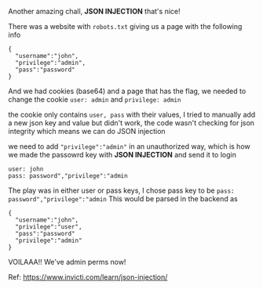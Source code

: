 Another amazing chall, **JSON INJECTION** that's nice!

There was a website with `robots.txt` giving us a page with the following info
```
{
  "username":"john",
  "privilege":"admin",
  "pass":"password"
}
```
And we had cookies (base64) and a page that has the flag, we needed to change the cookie `user: admin` and `privilege: admin`

the cookie only contains `user, pass` with their values, I tried to manually add a new json key and value but didn't work, the code wasn't checking for json integrity which means we can do JSON injection

we need to add `"privilege":"admin"` in an unauthorized way, which is how we made the passowrd key with **JSON INJECTION** and send it to login

```
user: john
pass: password","privilege":"admin
```
The play was in either user or pass keys, I chose pass key to be `pass: password","privilege":"admin`
This would be parsed in the backend as
```
{
  "username":"john",
  "privilege":"user",
  "pass":"password"
  "privilege":"admin"
}

```
VOILAAA!! We've admin perms now!

Ref:
https://www.invicti.com/learn/json-injection/
